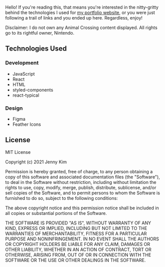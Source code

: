 Hello! If you're reading this, that means you're interested in the nitty-gritty behind the technologies I used for [my portfolio website](https://jennykim.dev/), or you were just following a trail of links and you ended up here. Regardless, enjoy!

Disclaimer: I do not own any Animal Crossing content displayed. All rights go to its rightful owner, Nintendo.

## Technologies Used

### Development

- JavaScript
- React
- HTML
- styled-components
- react-typical

### Design

- Figma
- Feather Icons

## License

MIT License

Copyright (c) 2021 Jenny Kim

Permission is hereby granted, free of charge, to any person obtaining a copy of this software and associated documentation files (the "Software"), to deal in the Software without restriction, including without limitation the rights to use, copy, modify, merge, publish, distribute, sublicense, and/or sell copies of the Software, and to permit persons to whom the Software is furnished to do so, subject to the following conditions:

The above copyright notice and this permission notice shall be included in all copies or substantial portions of the Software.

THE SOFTWARE IS PROVIDED "AS IS", WITHOUT WARRANTY OF ANY KIND, EXPRESS OR IMPLIED, INCLUDING BUT NOT LIMITED TO THE WARRANTIES OF MERCHANTABILITY, FITNESS FOR A PARTICULAR PURPOSE AND NONINFRINGEMENT. IN NO EVENT SHALL THE AUTHORS OR COPYRIGHT HOLDERS BE LIABLE FOR ANY CLAIM, DAMAGES OR OTHER LIABILITY, WHETHER IN AN ACTION OF CONTRACT, TORT OR OTHERWISE, ARISING FROM, OUT OF OR IN CONNECTION WITH THE SOFTWARE OR THE USE OR OTHER DEALINGS IN THE SOFTWARE.
